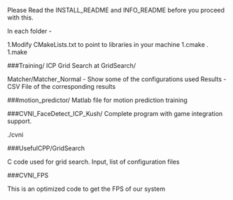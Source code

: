 Please Read the INSTALL_README and INFO_README before you proceed with this.

In each folder - 

1.Modify CMakeLists.txt to point to libraries in your machine
1.cmake .
1.make

###Training/
ICP Grid Search at GridSearch/

Matcher/Matcher_Normal - Show some of the configurations used
Results - CSV File of the corresponding results

###motion_predictor/
Matlab file for motion prediction training

###CVNI_FaceDetect_ICP_Kush/
Complete program with game integration support.

./cvni

###UsefulCPP/GridSearch

C code used for grid search. Input, list of configuration files

###CVNI_FPS

This is an optimized code to get the FPS of our system


